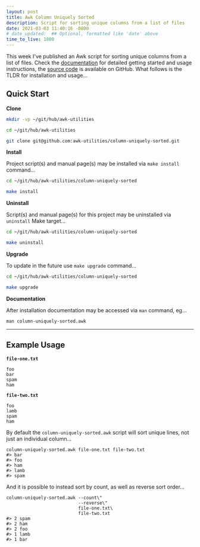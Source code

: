 ```yaml
---
layout: post
title: Awk Column Uniquely Sorted
description: Script for sorting unique columns from a list of files
date: 2021-03-03 11:40:16 -0800
# date_updated:  ## Optional, formatted like 'date' above
time_to_live: 1800
---
```




This week I've published an Awk script for sorting unique columns from a list of files. Check the [documentation][link__documentation] for detailed getting started and usage instructions, the [source code][link__source] is available on GitHub. What follows is the TLDR for installation and usage...


## Quick Start
[heading__quick_start]: #quick-start


**Clone**


```Bash
mkdir -vp ~/git/hub/awk-utilities

cd ~/git/hub/awk-utilities

git clone git@github.com:awk-utilities/column-uniquely-sorted.git
```


**Install**


Project script(s) and manual page(s) may be installed via `make install` command...


```Bash
cd ~/git/hub/awk-utilities/column-uniquely-sorted

make install
```


**Uninstall**


Script(s) and manual page(s) for this project may be uninstalled via `uninstall` Make target...


```Bash
cd ~/git/hub/awk-utilities/column-uniquely-sorted

make uninstall
```


**Upgrade**


To update in the future use `make upgrade` command...


```Bash
cd ~/git/hub/awk-utilities/column-uniquely-sorted

make upgrade
```


**Documentation**


After installation documentation may be accessed via `man` command, eg...


```Vim
man column-uniquely-sorted.awk
```


______


## Example Usage
[heading__example_usage]: #example-usage


**`file-one.txt`**


```
foo
bar
spam
ham
```


**`file-two.txt`**


```
foo
lamb
spam
ham
```


By default the `column-uniquely-sorted.awk` script will sort unique lines, not just an individual column...


```
column-uniquely-sorted.awk file-one.txt file-two.txt
#> bar
#> foo
#> ham
#> lamb
#> spam
```


And it is possible to instead sort by count, as well as reverse sort order...


```
column-uniquely-sorted.awk --count\"
                           --reverse\" 
                           file-one.txt\
                           file-two.txt
#> 2 spam
#> 2 ham
#> 2 foo
#> 1 lamb
#> 1 bar
```



[link__documentation]: https://github.com/awk-utilities/column-uniquely-sorted/blob/main/.github/README.md "Repository documentation"

[link__source]: https://github.com/awk-utilities/column-uniquely-sorted "Repository source code"

[link__tweet]: https://twitter.com/S0_And_S0/status/1367200728020905986

